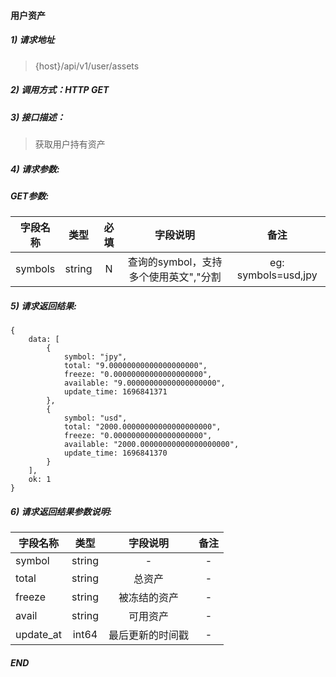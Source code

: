 #### 用户资产

##### 1) 请求地址

>{host}/api/v1/user/assets

##### 2) 调用方式：HTTP GET

##### 3) 接口描述：

> 获取用户持有资产

##### 4) 请求参数:

##### GET参数:
|字段名称       |类型            |必填            |字段说明         |备注     |
| -------------|:--------------:|:--------------:|:--------------:|:------:|
|symbols|string|N|查询的symbol，支持多个使用英文","分割|eg: symbols=usd,jpy|



##### 5) 请求返回结果:

```
{
    data: [
        {
            symbol: "jpy",
            total: "9.00000000000000000000",
            freeze: "0.00000000000000000000",
            available: "9.00000000000000000000",
            update_time: 1696841371
        },
        {
            symbol: "usd",
            total: "2000.00000000000000000000",
            freeze: "0.00000000000000000000",
            available: "2000.00000000000000000000",
            update_time: 1696841370
        }
    ],
    ok: 1
}
```


##### 6) 请求返回结果参数说明:
|字段名称       |类型            |字段说明         |备注     |
| -------------|:--------------:|:--------------:|:--------------:|
|symbol|string|-|-|
|total|string|总资产|-|
|freeze|string|被冻结的资产|-|
|avail|string|可用资产|-|
|update_at|int64|最后更新的时间戳|-|

  
##### END  
  
